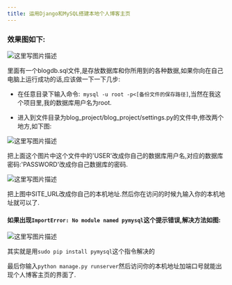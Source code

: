```yaml
---
title: 运用Django和MySQL搭建本地个人博客主页
---
```


### 效果图如下:

![这里写图片描述](http://img.blog.csdn.net/20161104164540811)

 里面有一个blogdb.sql文件,是存放数据库和你所用到的各种数据,如果你向在自己电脑上运行成功的话,应该做一下一下几步:
 
-  在任意目录下输入命令:` mysql -u root -p<[备份文件的保存路径]`,当然在我这个项目里,我的数据库用户名为root.

- 进入到文件目录为blog_project/blog_project/settings.py的文件中,修改两个地方,如下图:

![这里写图片描述](http://img.blog.csdn.net/20161104165257275)

 把上面这个图片中这个文件中的'USER'改成你自己的数据库用户名,对应的数据库密码:'PASSWORD'改成你自己数据库的密码.

![这里写图片描述](http://img.blog.csdn.net/20161104164917251)

 把上图中SITE_URL改成你自己的本机地址.然后你在访问的时候九输入你的本机地址就可以了.

#### 如果出现`ImportError: No module named pymysql`这个提示错误,解决方法如图:

![这里写图片描述](http://img.blog.csdn.net/20161104165725286)

 其实就是用`sudo pip install pymysql`这个指令解决的

 最后你输入`python manage.py runserver`然后访问你的本机地址加端口号就能出现个人博客主页的界面了.
